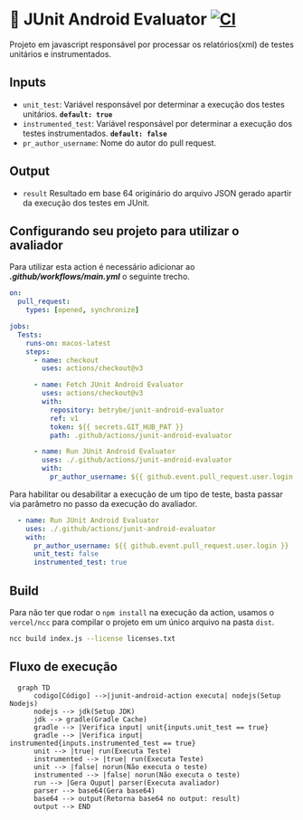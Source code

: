 # 🤖 JUnit Android Evaluator [![CI](https://github.com/betrybe/junit-android-evaluator/actions/workflows/main.yml/badge.svg?branch=main)](https://github.com/betrybe/junit-android-evaluator/actions/workflows/main.yml)

Projeto em javascript responsável por processar os relatórios(xml) de testes unitários e instrumentados.


## Inputs

  - `unit_test`: Variável responsável por determinar  a execução dos testes unitários. **`default: true`**
  - `instrumented_test`:  Variável responsável por determinar a execução dos testes instrumentados. **`default: false`**
  - `pr_author_username`: Nome do autor do pull request.

## Output 
  - ```result```
  Resultado em base 64 originário do arquivo JSON gerado apartir da execução dos testes em JUnit.

## Configurando seu projeto para utilizar o avaliador 

Para utilizar esta action é necessário adicionar ao ***.github/workflows/main.yml*** o seguinte trecho.
```yml
on:
  pull_request:
    types: [opened, synchronize]

jobs:
  Tests:
    runs-on: macos-latest
    steps:
      - name: checkout
        uses: actions/checkout@v3

      - name: Fetch JUnit Android Evaluator
        uses: actions/checkout@v3
        with:
          repository: betrybe/junit-android-evaluator
          ref: v1
          token: ${{ secrets.GIT_HUB_PAT }}
          path: .github/actions/junit-android-evaluator

      - name: Run JUnit Android Evaluator
        uses: ./.github/actions/junit-android-evaluator
        with:
          pr_author_username: ${{ github.event.pull_request.user.login }}
```
Para habilitar ou desabilitar a execução de um tipo de teste, basta passar via parâmetro no passo da execução do avaliador.
```yml
  - name: Run JUnit Android Evaluator
    uses: ./.github/actions/junit-android-evaluator
    with:
      pr_author_username: ${{ github.event.pull_request.user.login }}
      unit_test: false
      instrumented_test: true
```


## Build

Para não ter que rodar o `npm install` na execução da action, usamos o `vercel/ncc` para compilar o projeto em um único arquivo na pasta `dist`.
```bash
ncc build index.js --license licenses.txt
```


## Fluxo de execução

```mermaid
  graph TD
      codigo[Código] -->|junit-android-action executa| nodejs(Setup Nodejs)
      nodejs --> jdk(Setup JDK)
      jdk --> gradle(Gradle Cache)
      gradle --> |Verifica input| unit{inputs.unit_test == true}
      gradle --> |Verifica input| instrumented{inputs.instrumented_test == true}
      unit --> |true| run(Executa Teste)
      instrumented --> |true| run(Executa Teste)
      unit --> |false| norun(Não executa o teste)
      instrumented --> |false| norun(Não executa o teste)
      run --> |Gera Ouput| parser(Executa avaliador)
      parser --> base64(Gera base64)
      base64 --> output(Retorna base64 no output: result)
      output --> END
```